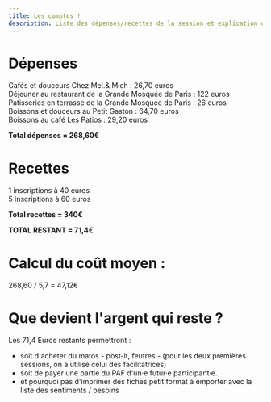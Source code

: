 ```yaml
---
title: Les comptes !
description: Liste des dépenses/recettes de la session et explication de l'utilisation des sous qui restent
---
```


# Dépenses
Cafés et douceurs Chez Mel.& Mich : 26,70 euros  
Déjeuner au restaurant de la Grande Mosquée de Paris : 122 euros  
Patisseries en terrasse de la Grande Mosquée de Paris : 26 euros  
Boissons et douceurs au Petit Gaston : 64,70 euros  
Boissons au café Les Patios : 29,20 euros  

**Total dépenses = 268,60€**

# Recettes
1 inscriptions à 40 euros  
5 inscriptions à 60 euros

**Total recettes = 340€**  

**TOTAL RESTANT = 71,4€**

# Calcul du coût moyen  : 
268,60 / 5,7 = 47,12€

# Que devient l'argent qui reste ? 

Les 71,4 Euros restants permettront :
- soit d'acheter du matos - post-it, feutres - (pour les deux premières sessions, on a utilisé celui des facilitatrices)
- soit de payer une partie du PAF d'un·e futur·e participant·e.
- et pourquoi pas d'imprimer des fiches petit format à emporter avec la liste des sentiments / besoins 


